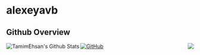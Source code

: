 # alexeyavb
## Github Overview
<text align="left">[![GitHub](https://img.shields.io/badge/-GitHub-333333?style=flat&logo=Github&logoColor=white)](https://github.com/alexeyavb/)</text>
<img align="left" alt="TamimEhsan's Github Stats" src="https://github-readme-stats.vercel.app/api?username=alexeyavb&show_icons=true&theme=radical" />    &nbsp;
<img align="right" src="https://github-readme-stats.vercel.app/api/top-langs/?username=alexeyavb&hide=javascript,html,css,CMake,Makefile,Python,Batchfile&theme=radical&ayout=donut" />    &nbsp;